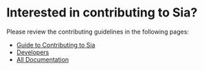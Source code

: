 Interested in contributing to Sia?
==================================

Please review the contributing guidelines in the following pages:
- [Guide to Contributing to Sia](https://github.com/HungMingWu/Sia/blob/master/doc/Guide%20to%20Contributing%20to%20Sia.md)
- [Developers](https://github.com/HungMingWu/Sia/blob/master/doc/Developers.md)
- [All Documentation](https://github.com/HungMingWu/Sia/tree/master/doc)
